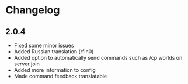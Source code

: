 # Changelog

## 2.0.4

- Fixed some minor issues
- Added Russian translation (rfin0)
- Added option to automatically send commands such as /cp worlds on server join
- Added more information to config
- Made command feedback translatable
